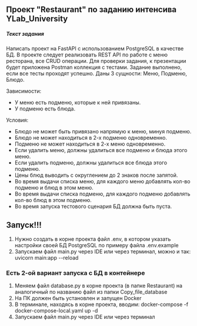 ## Проект "Restaurant" по заданию интенсива YLab_University


##### Текст задания

Написать проект на FastAPI с использованием PostgreSQL в качестве БД. 
В проекте следует реализовать REST API по работе с меню ресторана, все CRUD операции. 
Для проверки задания, к презентации будет приложена Postman коллекция с тестами. 
Задание выполнено, если все тесты проходят успешно.
Даны 3 сущности: Меню, Подменю, Блюдо.

Зависимости:
* У меню есть подменю, которые к ней привязаны.
* У подменю есть блюда.

Условия:
* Блюдо не может быть привязано напрямую к меню, минуя подменю.
* Блюдо не может находиться в 2-х подменю одновременно.
* Подменю не может находиться в 2-х меню одновременно.
* Если удалить меню, должны удалиться все подменю и блюда этого меню.
* Если удалить подменю, должны удалиться все блюда этого подменю.
* Цены блюд выводить с округлением до 2 знаков после запятой.
* Во время выдачи списка меню, для каждого меню добавлять кол-во подменю и блюд в этом меню.
* Во время выдачи списка подменю, для каждого подменю добавлять кол-во блюд в этом подменю.
* Во время запуска тестового сценария БД должна быть пуста.




## Запуск!!!

1. Нужно создать в корне проекта файл .env, в котором указать настройки своей БД PostgreSQL по примеру файла .env.example
2. Запускаем файл main.py через IDE или через терминал, можно и так: uvicorn main:app --reload


### Есть 2-ой вариант запуска с БД в контейнере

1. Меняем файл database.py в корне проекта (в папке Restaurant) на аналогичный по названию файл из папки Copy_file_database 
2. На ПК должен быть установлен и запущен Docker
3. В терминале, находясь в корне проекта, вводим: docker-compose -f docker-compose-local.yaml up -d
4. Запускаем файл main.py через IDE или через терминал

